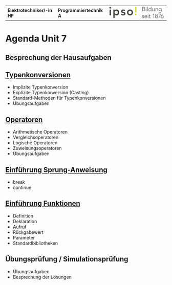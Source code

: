 |                             |                          |                                        |
| --------------------------- | ------------------------ | -------------------------------------- |
| **Elektrotechniker/-in HF** | **Programmiertechnik A** | ![IPSO Logo](./x_gitres/ipso_logo.png) |

# Agenda Unit 7

## Besprechung der Hausaufgaben

## [Typenkonversionen](./typenkonversion.md)

- Implizite Typenkonversion
- Explizite Typenkonversion (Casting)
- Standard-Methoden für Typenkonversionen
- Übungsaufgaben

## [Operatoren](./operatoren.md)

- Arithmetische Operatoren
- Vergleichsoperatoren
- Logische Operatoren
- Zuweisungsoperatoren
- Übungsaufgaben

## [Einführung Sprung-Anweisung](./sprung.md)

- break
- continue

## [Einführung Funktionen](./funktionen.md)

- Definition
- Deklaration
- Aufruf
- Rückgabewert
- Parameter
- Standardbibliotheken

## Übungsprüfung / Simulationsprüfung

- Übungsaufgaben
- Besprechung der Lösungen
